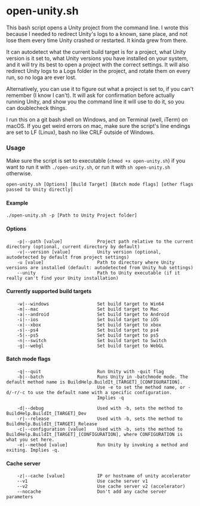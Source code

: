 # open-unity.sh

This bash script opens a Unity project from the command line. I wrote this because I needed to redirect Unity's logs to a known, sane place, and not lose them every time Unity crashed or restarted. It kinda grew from there.

It can autodetect what the current build target is for a project, what Unity version is it set to, what Unity versions you have installed on your system, and it will try its best to open a project with the correct settings. It will also redirect Unity logs to a Logs folder in the project, and rotate them on every run, so no loga are ever lost.

Alternatively, you can use it to figure out what a project is set to, if you can't remember (I know I can't). It will ask for confirmation before actually running Unity, and show you the command line it will use to do it, so you can doublecheck things.

I run this on a git bash shell on Windows, and on Terminal (well, iTerm) on macOS. If you get weird errors on mac, make sure the script's line endings are set to LF (Linux), bash no like CRLF outside of Windows.

### Usage

Make sure the script is set to executable (`chmod +x open-unity.sh`) if you want to run it with `./open-unity.sh`, or run it with `sh open-unity.sh` otherwise.

`open-unity.sh [Options] [Build Target] [Batch mode flags] [other flags passed to Unity directly]`

#### Example

`./open-unity.sh -p [Path to Unity Project folder]`

#### Options

```
    -p|--path [value]             Project path relative to the current directory (optional, current directory by default)
    -v|--version [value]          Unity version (optional, autodetected by default from project settings)
    -u [value]                    Path to directory where Unity versions are installed (default: autodetected from Unity hub settings)
    --unity                       Path to Unity executable (if it really can't find your Unity installation)
```

#### Currently supported build targets

```
    -w|--windows                  Set build target to Win64
    -m|--mac                      Set build target to Mac
    -a|--android                  Set build target to Android
    -i|--ios                      Set build target to iOS
    -x|--xbox                     Set build target to xbox
    -s|--ps4                      Set build target to ps4
    -5|--ps5                      Set build target to ps5
    -n|--switch                   Set build target to Switch
    -g|--webgl                    Set build target to WebGL
```

#### Batch mode flags

```
    -q|--quit                     Run Unity with -quit flag
    -b|--batch                    Runs Unity in -batchmode mode. The default method name is BuildHelp.BuildIt_[TARGET]_[CONFIGURATION]. 
                                  Use -e to set the method name, or -d/-r/-c to use the default name with a specific configuration.
                                  Implies -q

    -d|--debug                    Used with -b, sets the method to BuildHelp.BuildIt_[TARGET]_Dev
    -r|--release                  Used with -b, sets the method to BuildHelp.BuildIt_[TARGET]_Release
    -c|--configuration [value]    Used with -b, sets the method to BuildHelp.BuildIt_[TARGET]_[CONFIGURATION], where CONFIGURATION is what you set here.
    -e|--method [value]           Run Unity by invoking a method and exiting. Implies -q.
````

#### Cache server

```
    -z|--cache [value]            IP or hostname of unity accelerator
    --v1                          Use cache server v1
    --v2                          Use cache server v2 (accelerator)
    --nocache                     Don't add any cache server parameters
```
